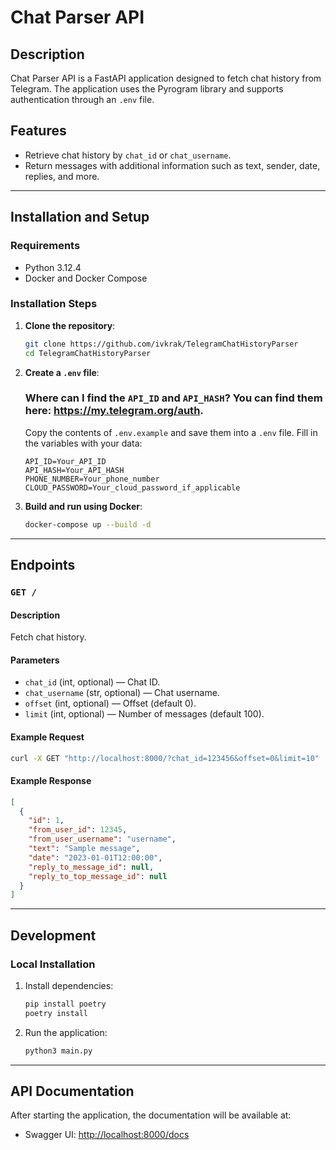 # Chat Parser API

## Description
Chat Parser API is a FastAPI application designed to fetch chat history from Telegram. The application uses the Pyrogram library and supports authentication through an `.env` file.

## Features
- Retrieve chat history by `chat_id` or `chat_username`.
- Return messages with additional information such as text, sender, date, replies, and more.

---

## Installation and Setup

### Requirements
- Python 3.12.4
- Docker and Docker Compose

### Installation Steps

1. **Clone the repository**:
   ```bash
   git clone https://github.com/ivkrak/TelegramChatHistoryParser
   cd TelegramChatHistoryParser
   ```

2. **Create a `.env` file**:
   
   ### Where can I find the `API_ID` and `API_HASH`? You can find them here: https://my.telegram.org/auth.

   Copy the contents of `.env.example` and save them into a `.env` file. Fill in the variables with your data:
   ```env
   API_ID=Your_API_ID
   API_HASH=Your_API_HASH
   PHONE_NUMBER=Your_phone_number
   CLOUD_PASSWORD=Your_cloud_password_if_applicable
   ```

3. **Build and run using Docker**:
   ```bash
   docker-compose up --build -d
   ```

---

## Endpoints

### `GET /`
#### Description
Fetch chat history.

#### Parameters
- `chat_id` (int, optional) — Chat ID.
- `chat_username` (str, optional) — Chat username.
- `offset` (int, optional) — Offset (default 0).
- `limit` (int, optional) — Number of messages (default 100).

#### Example Request
```bash
curl -X GET "http://localhost:8000/?chat_id=123456&offset=0&limit=10"
```

#### Example Response
```json
[
  {
    "id": 1,
    "from_user_id": 12345,
    "from_user_username": "username",
    "text": "Sample message",
    "date": "2023-01-01T12:00:00",
    "reply_to_message_id": null,
    "reply_to_top_message_id": null
  }
]
```

---

## Development

### Local Installation
1. Install dependencies:
   ```bash
   pip install poetry
   poetry install
   ```

2. Run the application:
   ```bash
   python3 main.py
   ```

---

## API Documentation
After starting the application, the documentation will be available at:
- Swagger UI: [http://localhost:8000/docs](http://localhost:8000/docs)